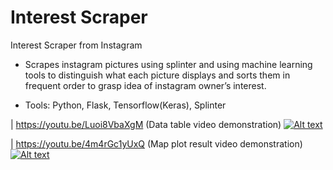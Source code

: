 # Interest Scraper

Interest Scraper from Instagram

* Scrapes instagram pictures using splinter and using machine learning tools to distinguish
what each picture displays and sorts them in frequent order to grasp idea of instagram owner’s interest.

*  Tools: Python, Flask, Tensorflow(Keras), Splinter

| https://youtu.be/Luoi8VbaXgM (Data table video demonstration)
[![Alt text](https://img.youtube.com/vi/Luoi8VbaXgM/0.jpg)](https://www.youtube.com/watch?v=Luoi8VbaXgM)

| https://youtu.be/4m4rGc1yUxQ (Map plot result video demonstration)
[![Alt text](https://img.youtube.com/vi/4m4rGc1yUxQ/0.jpg)](https://www.youtube.com/watch?v=4m4rGc1yUxQ)


